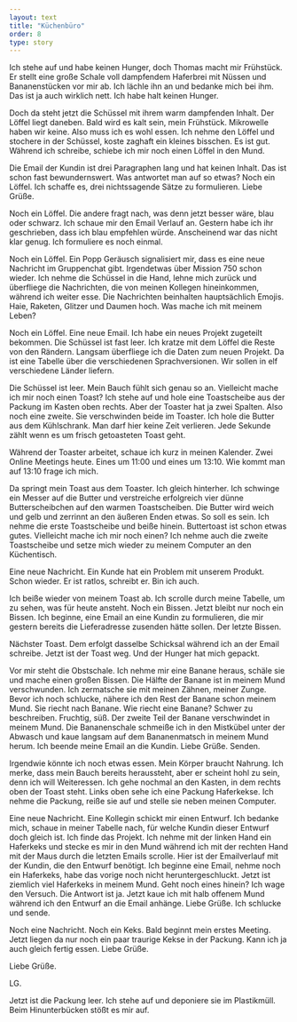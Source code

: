 ```yaml
---
layout: text
title: "Küchenbüro"
order: 8
type: story
---
```


Ich stehe auf und habe keinen Hunger, doch Thomas macht mir Frühstück. Er stellt eine große Schale voll dampfendem Haferbrei mit Nüssen und Bananenstücken vor mir ab. Ich lächle ihn an und bedanke mich bei ihm. Das ist ja auch wirklich nett. Ich habe halt keinen Hunger. 

Doch da steht jetzt die Schüssel mit ihrem warm dampfenden Inhalt. Der Löffel liegt daneben. Bald wird es kalt sein, mein Frühstück. Mikrowelle haben wir keine. Also muss ich es wohl essen. Ich nehme den Löffel und stochere in der Schüssel, koste zaghaft ein kleines bisschen. Es ist gut. Während ich schreibe, schiebe ich mir noch einen Löffel in den Mund. 

Die Email der Kundin ist drei Paragraphen lang und hat keinen Inhalt. Das ist schon fast bewundernswert. Was antwortet man auf so etwas? Noch ein Löffel. Ich schaffe es, drei nichtssagende Sätze zu formulieren. Liebe Grüße. 

Noch ein Löffel. Die andere fragt nach, was denn jetzt besser wäre, blau oder schwarz. Ich schaue mir den Email Verlauf an. Gestern habe ich ihr geschrieben, dass ich blau empfehlen würde. Anscheinend war das nicht klar genug. Ich formuliere es noch einmal. 

Noch ein Löffel. Ein Popp Geräusch signalisiert mir, dass es eine neue Nachricht im Gruppenchat gibt. Irgendetwas über Mission 750 schon wieder. Ich nehme die Schüssel in die Hand, lehne mich zurück und überfliege die Nachrichten, die von meinen Kollegen hineinkommen, während ich weiter esse. Die Nachrichten beinhalten hauptsächlich Emojis. Haie, Raketen, Glitzer und Daumen hoch. Was mache ich mit meinem Leben? 

Noch ein Löffel. Eine neue Email. Ich habe ein neues Projekt zugeteilt bekommen. Die Schüssel ist fast leer. Ich kratze mit dem Löffel die Reste von den Rändern. Langsam überfliege ich die Daten zum neuen Projekt. Da ist eine Tabelle über die verschiedenen Sprachversionen. Wir sollen in elf verschiedene Länder liefern. 

Die Schüssel ist leer. Mein Bauch fühlt sich genau so an. Vielleicht mache ich mir noch einen Toast? Ich stehe auf und hole eine Toastscheibe aus der Packung im Kasten oben rechts. Aber der Toaster hat ja zwei Spalten. Also noch eine zweite. Sie verschwinden beide im Toaster. Ich hole die Butter aus dem Kühlschrank. Man darf hier keine Zeit verlieren. Jede Sekunde zählt wenn es um frisch getoasteten Toast geht. 

Während der Toaster arbeitet, schaue ich kurz in meinen Kalender. Zwei Online Meetings heute. Eines um 11:00 und eines um 13:10. Wie kommt man auf 13:10 frage ich mich. 

Da springt mein Toast aus dem Toaster. Ich gleich hinterher. Ich schwinge ein Messer auf die Butter und verstreiche erfolgreich vier dünne Butterscheibchen auf den warmen Toastscheiben. Die Butter wird weich und gelb und zerrinnt an den äußeren Enden etwas. So soll es sein. Ich nehme die erste Toastscheibe und beiße hinein. Buttertoast ist schon etwas gutes. Vielleicht mache ich mir noch einen? Ich nehme auch die zweite Toastscheibe und setze mich wieder zu meinem Computer an den Küchentisch. 

Eine neue Nachricht. Ein Kunde hat ein Problem mit unserem Produkt. Schon wieder. Er ist ratlos, schreibt er. Bin ich auch. 

Ich beiße wieder von meinem Toast ab. Ich scrolle durch meine Tabelle, um zu sehen, was für heute ansteht. Noch ein Bissen. Jetzt bleibt nur noch ein Bissen. Ich beginne, eine Email an eine Kundin zu formulieren, die mir gestern bereits die Lieferadresse zusenden hätte sollen. Der letzte Bissen. 

Nächster Toast. Dem erfolgt dasselbe Schicksal während ich an der Email schreibe. Jetzt ist der Toast weg. Und der Hunger hat mich gepackt. 

Vor mir steht die Obstschale. Ich nehme mir eine Banane heraus, schäle sie und mache einen großen Bissen. Die Hälfte der Banane ist in meinem Mund verschwunden. Ich zermatsche sie mit meinen Zähnen, meiner Zunge. Bevor ich noch schlucke, nähere ich den Rest der Banane schon meinem Mund. Sie riecht nach Banane. Wie riecht eine Banane? Schwer zu beschreiben. Fruchtig, süß. Der zweite Teil der Banane verschwindet in meinem Mund. Die Bananenschale schmeiße ich in den Mistkübel unter der Abwasch und kaue langsam auf dem Bananenmatsch in meinem Mund herum. Ich beende meine Email an die Kundin. Liebe Grüße. Senden. 

Irgendwie könnte ich noch etwas essen. Mein Körper braucht Nahrung. Ich merke, dass mein Bauch bereits heraussteht, aber er scheint hohl zu sein, denn ich will Weiteressen. Ich gehe nochmal an den Kasten, in dem rechts oben der Toast steht. Links oben sehe ich eine Packung Haferkekse. Ich nehme die Packung, reiße sie auf und stelle sie neben meinen Computer. 

Eine neue Nachricht. Eine Kollegin schickt mir einen Entwurf. Ich bedanke mich, schaue in meiner Tabelle nach, für welche Kundin dieser Entwurf doch gleich ist. Ich finde das Projekt. Ich nehme mit der linken Hand ein Haferkeks und stecke es mir in den Mund während ich mit der rechten Hand mit der Maus durch die letzten Emails scrolle. Hier ist der Emailverlauf mit der Kundin, die den Entwurf benötigt. Ich beginne eine Email, nehme noch ein Haferkeks, habe das vorige noch nicht heruntergeschluckt. Jetzt ist ziemlich viel Haferkeks in meinem Mund. Geht noch eines hinein? Ich wage den Versuch. Die Antwort ist ja. Jetzt kaue ich mit halb offenem Mund während ich den Entwurf an die Email anhänge. Liebe Grüße. Ich schlucke und sende. 

Noch eine Nachricht. Noch ein Keks. Bald beginnt mein erstes Meeting. Jetzt liegen da nur noch ein paar traurige Kekse in der Packung. Kann ich ja auch gleich fertig essen. Liebe Grüße. 

Liebe Grüße. 

LG. 

Jetzt ist die Packung leer. Ich stehe auf und deponiere sie im Plastikmüll. Beim Hinunterbücken stößt es mir auf.
